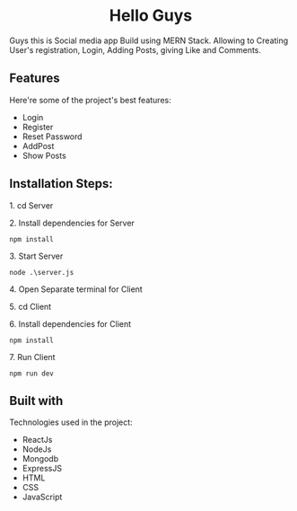 <h1 align="center" id="title">Hello Guys</h1>

<p id="description">Guys this is Social media app Build using MERN Stack. Allowing to Creating User's registration, Login, Adding Posts, giving Like and Comments.</p>

  
  
<h2>Features</h2>

Here're some of the project's best features:

*   Login
*   Register
*   Reset Password
*   AddPost
*   Show Posts

<h2>Installation Steps:</h2>

<p>1. cd Server</p>

<p>2. Install dependencies for Server</p>

```
npm install
```

<p>3. Start Server</p>

```
node .\server.js
```

<p>4. Open Separate terminal for Client</p>

<p>5. cd Client</p>

<p>6. Install dependencies for Client</p>

```
npm install
```


<p>7. Run Client</p>

```
npm run dev
```

  
  
<h2>Built with</h2>

Technologies used in the project:

*   ReactJs
*   NodeJs
*   Mongodb
*   ExpressJS
*   HTML
*   CSS
*   JavaScript
